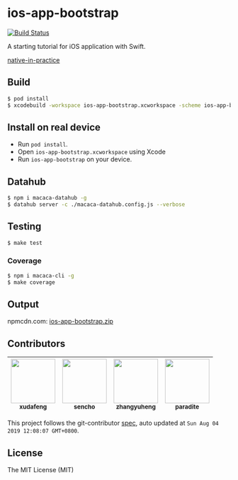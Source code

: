 # ios-app-bootstrap

[![Build Status](https://img.shields.io/travis/app-bootstrap/ios-app-bootstrap.svg?style=flat-square)](https://travis-ci.org/app-bootstrap/ios-app-bootstrap)

A starting tutorial for iOS application with Swift.

[native-in-practice](//xudafeng.github.io/slide/archives/native-in-practice)

## Build

```bash
$ pod install
$ xcodebuild -workspace ios-app-bootstrap.xcworkspace -scheme ios-app-bootstrap -sdk iphonesimulator
```

## Install on real device

- Run `pod install`.
- Open `ios-app-bootstrap.xcworkspace` using Xcode
- Run `ios-app-bootstrap` on your device.

## Datahub

```bash
$ npm i macaca-datahub -g
$ datahub server -c ./macaca-datahub.config.js --verbose
```

## Testing

```bash
$ make test
```

### Coverage

```bash
$ npm i macaca-cli -g
$ make coverage
```

## Output

npmcdn.com: [ios-app-bootstrap.zip](//npmcdn.com/ios-app-bootstrap@latest/build/ios-app-bootstrap.zip)

<!-- GITCONTRIBUTOR_START -->

## Contributors

|[<img src="https://avatars1.githubusercontent.com/u/1011681?v=4" width="100px;"/><br/><sub><b>xudafeng</b></sub>](https://github.com/xudafeng)<br/>|[<img src="https://avatars0.githubusercontent.com/u/863912?v=4" width="100px;"/><br/><sub><b>sencho</b></sub>](https://github.com/sencho)<br/>|[<img src="https://avatars1.githubusercontent.com/u/2139038?v=4" width="100px;"/><br/><sub><b>zhangyuheng</b></sub>](https://github.com/zhangyuheng)<br/>|[<img src="https://avatars3.githubusercontent.com/u/1209810?v=4" width="100px;"/><br/><sub><b>paradite</b></sub>](https://github.com/paradite)<br/>|
| :---: | :---: | :---: | :---: |


This project follows the git-contributor [spec](https://github.com/xudafeng/git-contributor), auto updated at `Sun Aug 04 2019 12:08:07 GMT+0800`.

<!-- GITCONTRIBUTOR_END -->

## License

The MIT License (MIT)
